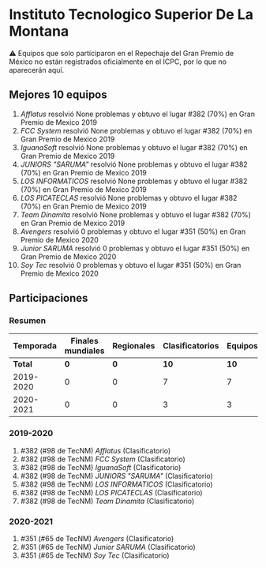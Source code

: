 # Instituto Tecnologico Superior De La Montana

:warning: Equipos que solo participaron en el Repechaje del Gran Premio de México no están registrados oficialmente en el ICPC, por lo que no aparecerán aquí.

## Mejores 10 equipos

1. _Afflatus_ resolvió None problemas y obtuvo el lugar #382 (70%) en Gran Premio de Mexico 2019
1. _FCC System_ resolvió None problemas y obtuvo el lugar #382 (70%) en Gran Premio de Mexico 2019
1. _IguanaSoft_ resolvió None problemas y obtuvo el lugar #382 (70%) en Gran Premio de Mexico 2019
1. _JUNIORS "SARUMA"_ resolvió None problemas y obtuvo el lugar #382 (70%) en Gran Premio de Mexico 2019
1. _LOS INFORMATICOS_ resolvió None problemas y obtuvo el lugar #382 (70%) en Gran Premio de Mexico 2019
1. _LOS PICATECLAS_ resolvió None problemas y obtuvo el lugar #382 (70%) en Gran Premio de Mexico 2019
1. _Team Dinamita_ resolvió None problemas y obtuvo el lugar #382 (70%) en Gran Premio de Mexico 2019
1. _Avengers_ resolvió 0 problemas y obtuvo el lugar #351 (50%) en Gran Premio de Mexico 2020
1. _Junior SARUMA_ resolvió 0 problemas y obtuvo el lugar #351 (50%) en Gran Premio de Mexico 2020
1. _Soy Tec_ resolvió 0 problemas y obtuvo el lugar #351 (50%) en Gran Premio de Mexico 2020

## Participaciones

### Resumen

| Temporada | Finales mundiales | Regionales | Clasificatorios | Equipos |
| --- | --- | --- | --- | --- |
| **Total** | **0** | **0** | **10** | **10** |
| 2019-2020 | 0 | 0 | 7 | 7 |
| 2020-2021 | 0 | 0 | 3 | 3 |

### 2019-2020

1. #382 (#98 de TecNM) _Afflatus_ (Clasificatorio)
1. #382 (#98 de TecNM) _FCC System_ (Clasificatorio)
1. #382 (#98 de TecNM) _IguanaSoft_ (Clasificatorio)
1. #382 (#98 de TecNM) _JUNIORS "SARUMA"_ (Clasificatorio)
1. #382 (#98 de TecNM) _LOS INFORMATICOS_ (Clasificatorio)
1. #382 (#98 de TecNM) _LOS PICATECLAS_ (Clasificatorio)
1. #382 (#98 de TecNM) _Team Dinamita_ (Clasificatorio)

### 2020-2021

1. #351 (#65 de TecNM) _Avengers_ (Clasificatorio)
1. #351 (#65 de TecNM) _Junior SARUMA_ (Clasificatorio)
1. #351 (#65 de TecNM) _Soy Tec_ (Clasificatorio)



